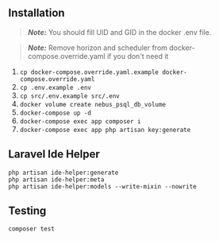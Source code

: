 ## Installation

> ***Note:*** You should fill UID and GID in the docker .env file.

> ***Note:*** Remove horizon and scheduler from docker-compose.override.yaml if you don't need it

1. `cp docker-compose.override.yaml.example docker-compose.override.yaml`
2. `cp .env.example .env`
3. `cp src/.env.example src/.env`
4. `docker volume create nebus_psql_db_volume`
5. `docker-compose up -d`
6. `docker-compose exec app composer i`
7. `docker-compose exec app php artisan key:generate`

## Laravel Ide Helper

```
php artisan ide-helper:generate
php artisan ide-helper:meta
php artisan ide-helper:models --write-mixin --nowrite
```

## Testing

```shell
composer test
```